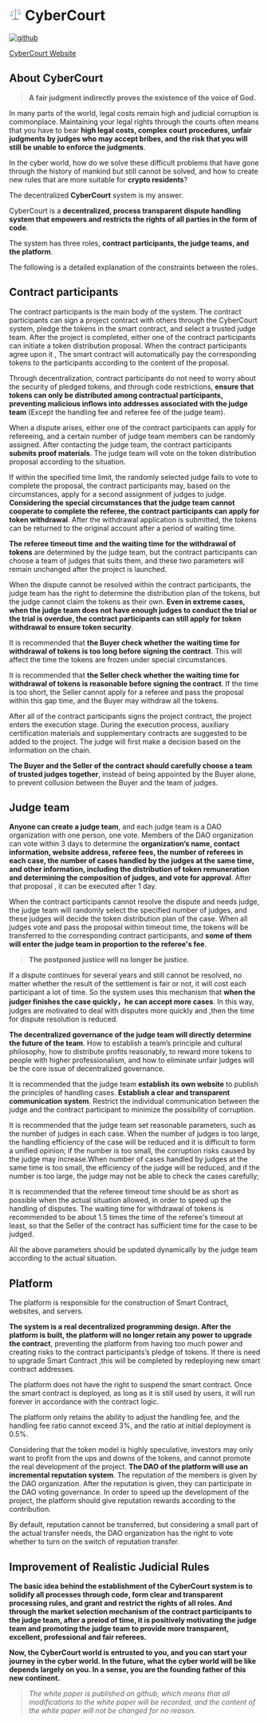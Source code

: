 # <img src="./logo.png" width="25px" height="25px">   CyberCourt                
[![github](https://img.shields.io/badge/CyberCourt-v0.1-brightgreen)](https://github.com/CyberCourt/whitepaper)

[CyberCourt Website](https://cybercourt.github.io)

## About CyberCourt

> **A fair judgment indirectly proves the existence of the voice of God.**

In many parts of the world, legal costs remain high and judicial corruption is commonplace. Maintaining your legal rights through the courts often means that you have to bear **high legal costs, complex court procedures, unfair judgments by judges who may accept bribes, and the risk that you will still be unable to enforce the judgments**.

In the cyber world, how do we solve these difficult problems that have gone through the  history of mankind but still cannot be solved, and how to create new rules that are more suitable for **crypto residents**?

The decentralized **CyberCourt** system is my answer.

CyberCourt is a **decentralized, process transparent dispute handling system that empowers and restricts the rights of all parties in the form of code**.

The system has three roles, **contract participants, the judge teams, and the platform**.

The following is a detailed explanation of the constraints between the roles.

## Contract participants

The contract participants is the main body of the system. The contract participants can sign a project contract with others through the CyberCourt system, pledge the tokens in the smart contract, and select a trusted judge team. After the project is completed, either one of the contract participants can initiate a token distribution proposal. When the contract participants agree upon it , The smart contract will automatically pay the corresponding tokens to the participants according to the content of the proposal.

Through decentralization, contract participants do not need to worry about the security of pledged tokens, and through code restrictions, **ensure that tokens can only be distributed among contractual participants, preventing malicious inflows into addresses associated with the judge team** (Except the handling fee and referee fee of the judge team).

When a dispute arises, either one of the contract participants can apply for refereeing, and a certain number of judge team members can be randomly assigned. After contacting the judge team, the contract participants **submits proof materials**. The judge team will vote on the token distribution proposal according to the situation.

If within the specified time limit, the randomly selected judge fails to vote to complete the proposal, the contract participants may, based on the circumstances, apply for a second assignment of judges to judge. **Considering the special circumstances that the judge team cannot cooperate to complete the referee, the contract participants can apply for token withdrawal**. After the withdrawal  application is submitted, the tokens can be returned to the original account after a period of waiting time.

**The referee timeout time and the waiting time for the withdrawal of tokens** are determined by the judge team, but the contract participants can choose a team of judges that suits them, and these two parameters will remain unchanged after the project is launched.

When the dispute cannot be resolved within the contract participants, the judge team has the right to determine the distribution plan of the tokens, but the judge cannot claim the tokens as their own. **Even in extreme cases, when the judge team does not have enough judges to conduct the trial or the trial is overdue, the contract participants can still apply for token withdrawal to ensure token security**.

It is recommended that **the Buyer check whether the waiting time for withdrawal of tokens is too long before signing the contract**. This will affect the time the tokens are frozen under special circumstances.

It is recommended that **the Seller check whether the waiting time for withdrawal of tokens is reasonable before signing the contract**. If the time is too short, the Seller cannot apply for a referee and pass the proposal within this gap time, and the Buyer may withdraw all the tokens. 

After all of the contract participants signs the project contract, the project enters the execution stage. During the execution process, auxiliary certification materials and supplementary contracts are suggested to be added to the project. The judge will first make a decision based on the information on the chain.

**The Buyer and the Seller of the contract should carefully choose a team of trusted judges together**, instead of being appointed by the Buyer alone, to prevent collusion between the Buyer and the team of judges.

## Judge team

**Anyone can create a judge team**, and each judge team is a DAO organization with one person, one vote. Members of the DAO organization can vote within 3 days to determine the **organization’s name, contact information, website address, referee fees, the number of referees in each case, the number of cases handled by the judges at the same time, and other information, including the distribution of token remuneration and determining the composition of judges, and vote for approval**. After that proposal , it can be executed after 1 day.

When the contract participants cannot resolve the dispute and needs judge, the judge team will randomly select the specified number of judges, and these judges will decide the token distribution plan of the case. When all judges vote and pass the proposal within timeout time, the tokens will be transferred to the corresponding contract participants, and **some of them will enter the judge team in proportion to the referee's fee**.

> **The postponed justice will no longer be justice.** 

If a dispute continues for several years and still cannot be resolved, no matter whether the result of the settlement is fair or not, it will cost each participant a lot of time. So the system uses this mechanism that **when the judger finishes the case quickly，he can accept more cases**. In this way, judges are motivated to deal with disputes more quickly and ,then the time for dispute resolution is reduced.

**The decentralized governance of the judge team will directly determine the future of the team**. How to establish a team’s principle and cultural philosophy, how to distribute profits reasonably, to reward more tokens to people with higher professionalism, and how to eliminate unfair judges will be the core issue of decentralized governance.

It is recommended that the judge team **establish its own website** to publish the principles of handling cases. **Establish a clear and transparent communication system**. Restrict the individual communication between the judge and the contract participant to minimize the possibility of corruption.

It is recommended that the judge team set reasonable parameters, such as the number of judges in each case. When the number of judges is too large, the handling efficiency of the case will be reduced and it is difficult to form a unified opinion; if the number is too small, the corruption risks caused by the judge may increase.When number of cases handled by judges at the same time is too small, the efficiency of the judge will be reduced, and if the number is too large, the judge may not be able to check the cases carefully;

It is recommended that the referee timeout time should be as short as possible when the actual situation allowed, in order to speed up the handling of disputes. The waiting time for withdrawal of tokens is recommended to be about 1.5 times the time of the referee's timeout at least, so that the Seller of the contract has sufficient time for the case to be judged.

All the above parameters should be updated dynamically by the judge team according to the actual situation.

## Platform

The platform is responsible for the construction of Smart Contract, websites, and servers.

**The system is a real decentralized programming design. After the platform is built, the platform will no longer retain any power to upgrade the contract**, preventing the platform from having too much power and creating risks to the contract participants’s pledge of tokens. If there is need to upgrade Smart Contract ,this will be completed by redeploying new smart contract addresses.

The platform does not have the right to suspend the smart contract. Once the smart contract is deployed, as long as it is still used by users, it will run forever in accordance with the contract logic.

The platform only retains the ability to adjust the handling fee, and the handling fee ratio cannot exceed 3%, and the ratio at initial deployment is 0.5%.

Considering that the token model is highly speculative, investors may only want to profit from the ups and downs of the tokens, and cannot promote the real development of the project. **The DAO of the platform will use an incremental reputation system**. The reputation of the members is given by the DAO organization. After the reputation is given, they can participate in the DAO voting governance. In order to speed up the development of the project, the platform should give reputation rewards according to the contribution. 

By default, reputation cannot be transferred, but considering a small part of the actual transfer needs, the DAO organization has the right to vote whether to turn on the switch of reputation transfer.

## Improvement of Realistic Judicial Rules

**The basic idea behind the establishment of the CyberCourt system is to solidify all processes through code, form clear and transparent processing rules, and grant and restrict the rights of all roles. And through the market selection mechanism of the contract participants to the judge team, after a preiod of time, it is positively motivating the judge team and promoting the judge team to provide more transparent, excellent, professional and fair referees.**

**Now, the CyberCourt world is entrusted to you, and you can start your journey in the cyber world. In the future, what the cyber world will be like depends largely on you. In a sense, you are the founding father of this new continent.**

> *The white paper is published on github, which means that all modifications to the white paper will be recorded, and the content of the white paper will not be changed for no reason.*



